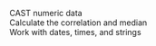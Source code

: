 CAST numeric data                                                                                                                                                                    
Calculate the correlation and median                                                                                                                                                      
Work with dates, times, and strings
